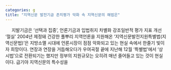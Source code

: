 ```yaml
---
categories: g
title: "지역신문 발전기금 존치평가 악화 속 지역신문의 해법은"
---
```

&nbsp;&nbsp;&nbsp;&nbsp; 지발기금은 ‘선택과 집중’, 언론기금과 입법취지 차별화 강조일반적 평가 지표 개선 ‘절실’																						2004년 제정돼 건강한 풀뿌리 지역언론을 지원해온 ‘지역신문발전지원특별법(지역신문법)’은 지방소멸 시대에 언론시장이 점점 악화되고 있는 현실 속에서 한줄기 빛이자 희망이다. 연장과 연장을 거듭해오다가 우여곡절 끝에 지난해 12월 ‘특별법’에서 ‘상시법’으로 전환되기는 했지만 정부의 지원규모는 오히려 매년 줄어들고 있는 것이 현실이다. 급기야 지역신문의 특수성을